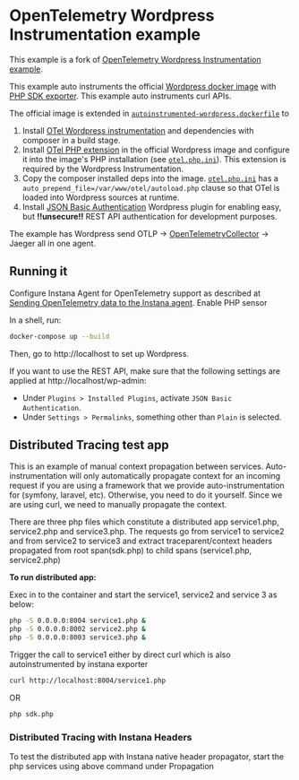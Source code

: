 # OpenTelemetry Wordpress Instrumentation example

This example is a fork of [OpenTelemetry Wordpress Instrumentation example](https://github.com/open-telemetry/opentelemetry-php-contrib/tree/main/examples/instrumentation/Wordpress).

This example auto instruments the official [Wordpress docker image](https://hub.docker.com/_/wordpress) with [PHP SDK exporter](https://github.com/instana/opentelemetry-php-exporter).
This example auto instruments curl APIs.

The official image is extended in [`autoinstrumented-wordpress.dockerfile`](./autoinstrumented-wordpress.dockerfile) to

1. Install [OTel Wordpress instrumentation](../../../src/Instrumentation/Wordpress/) and dependencies with composer in a build stage.
2. Install [OTel PHP extension](https://github.com/open-telemetry/opentelemetry-php-instrumentation) in the official Wordpress image and configure it into the image's PHP installation (see [`otel.php.ini`](./otel.php.ini)).
This extension is required by the Wordpress Instrumentation.
3. Copy the composer installed deps into the image. [`otel.php.ini`](./otel.php.ini) has a `auto_prepend_file=/var/www/otel/autoload.php` clause so that OTel is loaded into Wordpress sources at runtime.
4. Install [JSON Basic Authentication](https://github.com/WP-API/Basic-Auth) Wordpress plugin for enabling easy, but **!!unsecure!!** REST API authentication for development purposes.

The example has Wordpress send OTLP -> [OpenTelemetryCollector](https://opentelemetry.io/docs/collector/) -> Jaeger all in one agent.

## Running it

Configure Instana Agent for OpenTelemetry support as described at [Sending OpenTelemetry data to the Instana agent](https://www.ibm.com/docs/en/instana-observability/current?topic=opentelemetry-sending-data-instana-agent).
Enable PHP sensor

In a shell, run:

```sh
docker-compose up --build
```

Then, go to http://localhost to set up Wordpress.

If you want to use the REST API, make sure that the following settings are applied at http://localhost/wp-admin:
* Under `Plugins > Installed Plugins`, activate `JSON Basic Authentication`.
* Under `Settings > Permalinks`, something other than `Plain` is selected.


## Distributed Tracing test app 
This is an example of manual context propagation between services. Auto-instrumentation will only automatically propagate context for an incoming request if you are using a framework that we provide auto-instrumentation for (symfony, laravel, etc). Otherwise, you need to do it yourself. Since we are using curl, we need to manually propagate the context.

There are three php files which constitute a distributed app service1.php, service2.php and service3.php. 
The requests go from service1 to service2 and from service2 to service3 and extract traceparent/context headers propagated from root span(sdk.php) to child spans (service1.php, service2.php)

**To run distributed app:**

Exec in to the container and start the service1, service2 and service 3 as below:

```sh
php -S 0.0.0.0:8004 service1.php &
php -S 0.0.0.0:8002 service2.php &
php -S 0.0.0.0:8003 service3.php &
```

Trigger the call to service1 either by direct curl which is also autoinstrumented by instana exporter

```sh
curl http://localhost:8004/service1.php
```
OR

```sh
php sdk.php
```


### Distributed Tracing with Instana Headers
To test the distributed app with Instana native header propagator, start the php services using above command under Propagation

